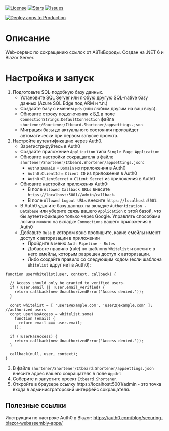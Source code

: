 [![License](https://img.shields.io/github/license/it-beard/shortener)](https://github.com/it-beard/shortener/blob/main/LICENSE)
[![Stars](https://img.shields.io/github/stars/it-beard/shortener)](https://github.com/it-beard/shortener/stargazers)
[![Issues](https://img.shields.io/github/issues/it-beard/shortener)](https://github.com/it-beard/shortener/issues)

[![Deploy apps to Production](https://github.com/it-beard/shortener/actions/workflows/deployment-prod-action.yml/badge.svg?branch=main)](https://github.com/it-beard/shortener/actions/workflows/deployment-prod-action.yml)

# Описание
Web-сервис по сокращению ссылок от АйТиБороды. Создан на .NET 6 и Blazor Server.

# Настройка и запуск
1. Подготовьте SQL-подобную базу данных.
   - Установите [SQL Server](https://www.microsoft.com/en-us/sql-server/sql-server-downloads) или любую другую SQL-native базу данных (Azure SQL Edge под ARM и т.п.)
   - Создайте базу с именем `pds` (или любым другим на ваш вкус).
   - Обновите строку подключения к БД в поле `ConnectionStrings:DefaultConnection` файла `shortener/Shortener/Itbeard.Shortener/appsettings.json `
   - Миграция базы до актуального состояния произайдет автоматически при первом запуске проекта.
2. Настройте аутентификацию через Auth0.
   - Зарегистрируйтесь в Auth0
   - Создайте приложение `Application` типа `Single Page Application`
   - Обновите настройки сокращателя в файле `shortener/Shortener/Itbeard.Shortener/appsettings.json`:
     - `Auth0:Domain` = `Domain` из приложения в Auth0
     - `Auth0:ClientId` = `Client ID` из приложения в Auth0
     - `Auth0:ClientSecret` = `Client Secret` из приложения в Auth0
   - Обновите настройки приложения Auth0:
     - В поле `Allowed Callback URLs` внесите `https://localhost:5001//admin/callback`.
     - В поле `Allowed Logout URLs` внесите `https://localhost:5001`.
   - В Auth0 удалите базу данных на вкладке `Authentication - Database` или уберите связь вашего `Application` с этой базой, что бы аутентификацию только через Google. Управлять способами логина можно на вкладке `Connections` вашего приложения в Auth0
   - Добавьте `Rule` в котором явно пропишите, какие емейлы имеют доступ к авторизации в приложении
     - Пройдите в меню `Auth Pipeline - Rules`
     - Добавьте правило (rule) по шаблону `Whitelist` и внесите в него емейлы, которым разрешен доступ к авторизации.
     - Либо создайте правило со следующим кодом (если шаблона `Whitelist` вдруг нет в Auth0):
```
function userWhitelist(user, context, callback) {

  // Access should only be granted to verified users.
  if (!user.email || !user.email_verified) {
    return callback(new UnauthorizedError('Access denied.'));
  }

  const whitelist = [ 'user1@example.com', 'user2@example.com' ]; //authorized users
  const userHasAccess = whitelist.some(
    function (email) {
      return email === user.email;
    });

  if (!userHasAccess) {
    return callback(new UnauthorizedError('Access denied.'));
  }

  callback(null, user, context);
}
```
3. В файле `shortener/Shortener/Itbeard.Shortener/appsettings.json` внесите адрес вашего сокращателя в поле `AppUrl`
4. Соберите и запустите проект `Itbeard.Shortener`.
5. Откройте в браузере ссылку https://localhost:5001/admin - это точка входа в администраторский интерфейс сокращателя.


## Полезные ссылки
Инструкция по настроке Auth0 в Blazor: https://auth0.com/blog/securing-blazor-webassembly-apps/
